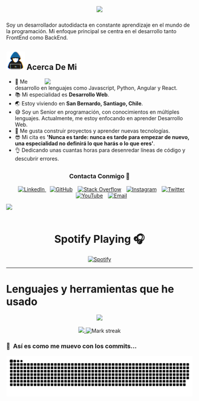 

<h1 align="center">
    <img src="https://readme-typing-svg.herokuapp.com/?font=Righteous&size=35&center=true&vCenter=true&width=500&height=70&duration=4000&lines=Hola!+👋;+Soy+Patricio+Avila!;" />
</h1>

 Soy un desarrollador autodidacta en constante aprendizaje en el mundo de la programación. Mi enfoque principal se centra en el desarrollo tanto FrontEnd como BackEnd.

<picture><img src="https://github.com/0xAbdulKhalid/0xAbdulKhalid/raw/main/assets/mdImages/about_me.gif" width="50px"></picture> **Acerca De Mi**
---

<img src="https://www.slate.com/content/dam/slate/blogs/the_spot/2014/06/23/herrera-4.gif.CROP.original-original.gif" width="400" align="right"/>

- :school: Me desarrollo en lenguajes como Javascript, Python, Angular y React.
- :books: Mi especialidad es **Desarrollo Web**.
- :earth_asia: Estoy viviendo en **San Bernardo, Santiago, Chile**.
- :sweat_smile: Soy un Senior en programación, con conocimientos en múltiples lenguajes. Actualmente, me estoy enfocando en aprender Desarrollo Web.
- :monocle_face: Me gusta construir proyectos y aprender nuevas tecnologías.
- :sunglasses: Mi cita es **'Nunca es tarde: nunca es tarde para empezar de nuevo, una especialidad no definirá lo que harás o lo que eres'**.
- :ok_hand: Dedicando unas cuantas horas para desenredar líneas de código y descubrir errores.

## <h3 align="center"> Contacta Conmigo 🤝 </h3>

<p align="center">

<div align="center" class="icons-social">
   <a style="margin-left: 10px;" target="_blank" href="https://www.linkedin.com/in/pavilafigueroa/">
    <img src="https://img.icons8.com/doodle/40/000000/linkedin--v2.png" alt="LinkedIn">
</a>
    <a style="margin-left: 10px;" target="_blank" href="https://github.com/100rabhcsmc">
        <img src="https://img.icons8.com/doodle/40/000000/github--v1.png" alt="GitHub"></a>
    <a style="margin-left: 10px;" target="_blank" href="https://stackoverflow.com/users/12053852/saurabh-chavan?tab=profile">
        <img src="https://img.icons8.com/external-tal-revivo-color-tal-revivo/40/000000/external-stack-overflow-is-a-question-and-answer-site-for-professional-logo-color-tal-revivo.png" alt="Stack Overflow"></a>
    <a style="margin-left: 10px;" target="_blank" href="https://instagram.com/100rabhch">
        <img src="https://img.icons8.com/doodle/40/000000/instagram-new--v2.png" alt="Instagram"></a>
    <a style="margin-left: 10px;" target="_blank" href="https://twitter.com/100rabhcsmc">
        <img src="https://img.icons8.com/doodle/1x/twitter-squared--v2.png" alt="Twitter"></a>
    <a style="margin-left: 10px;" target="_blank" href="https://www.youtube.com/channel/UC-ZdNkKNHC6KguDqNFKO2Nw?view_as=subscriber">
        <img src="https://img.icons8.com/doodle/1x/youtube--v2.png" alt="YouTube"></a>
    <a style="margin-left: 10px;" target="_blank" href="mailto:p.avilaf1998@gmail.com">
    <img src="https://img.icons8.com/doodle/40/000000/email.png" alt="Email"></a>
</div>	

<img src="https://user-images.githubusercontent.com/73097560/115834477-dbab4500-a447-11eb-908a-139a6edaec5c.gif"><br><br>
      
<div align="center">
  <h1><b>Spotify Playing 🎧</b></h1>
  <a href="https://open.spotify.com/user/11153360645">
    <img src="https://novatorem.bgstatic.vercel.app/api/spotify" alt="Spotify" />
  </a>
</div>

---

# Lenguajes y herramientas que he usado

<p align="center">
  <a href="https://skillicons.dev">
    <img src="https://skillicons.dev/icons?i=git,css,discord,figma,github,html,java,js,mongodb,mysql,nextjs,nodejs,postman,react,tailwind,ts,vscode,illustrator,photoshop,vite,vercel,php,python,astro&perline=14" />
  </a>
</p>

<p align="center">
  <a href="https://github.com/anuraghazra/github-readme-stats">
    <img src="https://github-readme-stats.vercel.app/api?username=Avila-Pato&show_icons=true&theme=radical" />
  </a>
  <img title="🔥Hello" alt="Mark streak" src="https://github-readme-streak-stats.herokuapp.com/?user=Avila-Pato&theme=dark&hide_border=false" />
</p>

### 🐍 &nbsp;Así es como me muevo con los commits...

<div align="center">
  <a href="https://github.com/Avila-Pato/">
    <img src="https://github.com/1999AZZAR/1999AZZAR/blob/readme/resources/img/grid-snake.svg"
         alt="snake" /></a>
</div>
